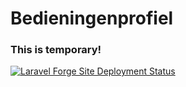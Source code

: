 # Bedieningenprofiel

### This is temporary!

[![Laravel Forge Site Deployment Status](https://img.shields.io/endpoint?url=https%3A%2F%2Fforge.laravel.com%2Fsite-badges%2F14c983ca-c0dc-4847-874c-3a3349897f31%3Fdate%3D1%26label%3D1%26commit%3D1&style=for-the-badge)](https://forge.laravel.com/servers/874452/sites/2580772)
